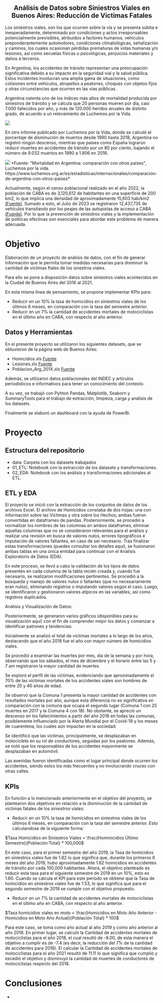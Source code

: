 <h2 align  = center> Análisis de Datos sobre Siniestros Viales en Buenos Aires: Reducción de Víctimas Fatales </h2>   

Los siniestros viales, son los que ocurren sobre la vía y se presenta súbita e inesperadamente, determinado por
condiciones y actos irresponsables potencialmente previsibles, atribuidos a factores humanos,
vehículos preponderantemente automotores, condiciones climatológicas, señalización y caminos,
los cuales ocasionan pérdidas prematuras de vidas humanas y/o lesiones, así como secuelas
físicas o psicológicas, perjuicios materiales y daños a terceros.  

En Argentina, los accidentes de tránsito representan una preocupación significativa debido a su impacto en la seguridad vial y la salud pública. Estos incidentes involucran una amplia gama de situaciones, como colisiones entre vehículos, atropellos a peatones, choques con objetos fijos y otras circunstancias que ocurren en las vías públicas.  

Argentina ostenta uno de los índices más altos de mortalidad producida por siniestros de tránsito y se calcula que 20 personas mueren por día, casi 7.000 fallecidos por año, y más de 120.000 heridos anuales de distinto grado, de acuerdo a un relevamiento de Luchemos por la Vida.


<img src="Imagenes/image.png">



En otro informe publicado por Luchemos por la Vida, donde se calculó el porcentaje de disminución de muertos desde 1990 hasta 2018, Argentina no registró ningún descenso, mientras que países como España lograron reducir muertes en accidentes de tránsito por un 80 por ciento, bajando el número de 9.032 muertos en 1990 a 1.806 en 2018.


<img src="Imagenes/image-1.png"> 
*Fuente: "Mortalidad en Argentina: comparación con otros países", Luchemos por la vida. https://www.luchemos.org.ar/es/estadisticas/internacionales/comparacion-de-argentina-con-otros-paises* 


Actualmente, según el censo poblacional realizado en el año 2022, la población de CABA es de 3,120,612 de habitantes en una superficie de 200 km2, lo que implica una densidad de aproximadamente 15,603 hab/km2 [(Fuente)](https://www.argentina.gob.ar/caba#:~:text=Poblaci%C3%B3n%3A%203.120.612%20habitantes%20(Censo%202022)). Sumado a esto, el Julio de 2023 se registraron 12,437,735 de vehículos transitando por los peajes de las autopistas de acceso a CABA [(Fuente)](https://www.estadisticaciudad.gob.ar/eyc/?p=41995). Por lo que la prevención de siniestros viales y la implementación de políticas efectivas son esenciales para abordar este problema de manera adecuada.

# Objetivo  
Elaboración de un proyecto de análisis de datos, con el fin de generar información que le permita tomar medidas necesarias para disminuir la cantidad de victimas ftales de los sinestros viales.


Para ello se pone a disposición datos sobre siniestros viales acontecidos en la Ciudad de Buenos Aires del 2016 al 2021. 

En esta misma línea de pensamiento, se propone implementar KPIs para:
* Reducir en un 10% la tasa de homicidios en siniestros viales de los úlitmos 6 meses, en comparación con la tasa del semestre anterior.
* Reducir en un 7% la cantidad de accidentes mortales de motociclistas en el último año en CABA, con respecto al año anterior.



## Datos y Herramientas  

En el presente proyecto se utilizaron los siguientes datasets, que se obtuvieron de la página web de Buenos Aires:
* Homicidios.xls [Fuente](https://data.buenosaires.gob.ar/dataset/victimas-siniestros-viales)
* Lesiones.xls [Fuente](https://data.buenosaires.gob.ar/dataset/victimas-siniestros-viales)
* Poblacion_Arg_201X.xls  [Fuente](https://data.buenosaires.gob.ar/dataset/estructura-poblacion)



Además, se utilizaron datos poblacionales del INDEC y artículos periodísticos e informativos para tener un conocimiento del contexto.

A su vez, se trabajó con Pyhton Pandas, Matplotlib, Seaborn y SummaryTools para el trabajo de extracción, limpieza, carga y análisis de los datasets.

Finalmente se elaboró un dashboard con la ayuda de PowerBi.  

# Proyecto

## Estructura del repositorio

* data: Carpeta con los datasets trabajados
* 01_ETL: Notebook con la extracción de los datasets y transformaciones.
* 02_EDA: Notebook con los análisis y transformaciones adicionales al ETL.


## ETL y EDA  

El proyecto se inició con la extracción de los conjuntos de datos de los archivos Excel. El archivo de Homicidios constaba de dos hojas: una con información sobre las Víctimas y otra sobre los Hechos; ambas fueron convertidas en dataframes de pandas. Posteriormente, se procedió a normalizar los nombres de las columnas en ambos dataframes, eliminar aquellas columnas que no se consideraron relevantes para el análisis y realizar una revisión en busca de valores nulos, errores tipográficos e imputación de valores faltantes, en caso de ser necesario. Tras finalizar estas transformaciones (puedes consultar los detalles aquí), se fusionaron ambas tablas en una única entidad para continuar con el Análisis Exploratorio de Datos (EDA).

En este proceso, se llevó a cabo la validación de los tipos de datos presentes en cada columna de la tabla recién creada y, cuando fue necesario, se realizaron modificaciones pertinentes. Se procedió a la búsqueda y manejo de valores nulos o faltantes (que no necesariamente eran nulos), eliminando registros o imputando valores según el caso. Luego, se identificaron y gestionaron valores atípicos en las variables, así como registros duplicados.

Análisis y Visualización de Datos:

Posteriormente, se generaron varios gráficos (disponibles para su visualización aquí) con el fin de comprender mejor los datos y comenzar a identificar patrones y tendencias:

Inicialmente se analizó el total de víctimas mortales a lo largo de los años, destacando que el año 2018 fue el año con mayor número de homicidios viales.

Se procedió a examinar las muertes por mes, día de la semana y por hora, observando que los sábados, el mes de diciembre y el horario entre las 5 y 7 am registraron la mayor cantidad de muertes.

Se exploró el perfil de las víctimas, evidenciando que aproximadamente el 70% de las víctimas mortales de los accidentes viales son hombres de entre 20 y 40 años de edad.

Se observó que la Comuna 1 presenta la mayor cantidad de accidentes con resultados mortales por año, aunque esta diferencia no es significativa en comparación con la comuna que ocupa el segundo lugar (Comuna 1 con 25 muertes en 2017 y la Comuna 4 con 18). No obstante, se apreció un descenso en los fallecimientos a partir del año 2018 en todas las comunas, posiblemente influenciado por la Alerta Mundial por el Covid-19 y los meses de cuarentena, los cuales aún impactan en la sociedad.

Se identificó que las víctimas, principalmente, se desplazaban en motocicleta en su rol de conductores, seguidas por los peatones. Además, se notó que los responsables de los accidentes mayormente se desplazaban en automóvil.

Las avenidas fueron identificadas como el lugar principal donde ocurren los accidentes, siendo estos los más frecuentes y no involucrando cruces con otras calles.


## KPIs

En función a lo mencionado anteriormente en el objetivo del proyecto, se plantearon dos objetivos en relación a la disminución de la cantidad de víctimas fatales de los siniestros viales:  

* Reducir en un 10% la tasa de homicidios en siniestros viales de los úlitmos 6 meses, en comparación con la tasa del semestre anterior. Esto calculandose de la siguiente forma:



$Tasa Homicidios en Siniestros Viales = \frac{Hommicidios Último Semestre}{Población Total} * 100,000$ 


En este caso, para el primer semestre del año 2019, la Tasa de homicidios en siniestros viales fue de 1.82 lo que significa que, durante los primeros 6 meses del año 2019, hubo aproximadamente 1.82 homicidios en accidentes de tránsito por cada 100,000 habitantes. Ahora, el objetivo planteado es reducir esta tasa para el siguiente semestre de 2019 en un 10%, esto es 1.60. Cuando se calcula el KPI para este período se obtiene que la Tasa de homicidios en siniestros viales fue de 1.53, lo que significa que para el segundo semestre de 2019 se cumple con el objetivo propuesto.


* Reducir en un 7% la cantidad de accidentes mortales de motociclistas en el último año en CABA, con respecto al año anterior.  


$Tasa homicidios viales en moto = \frac{Homicidios en Moto Año Anterior - Homicidios en Moto Año Actual}{Población Total} * 100$

Para este caso, se toma como año actual al año 2019 y como año anterior al año 2018. En primer lugar, se calculó la Cantidad de accidentes mortales de motociclistas para el año 2018, el cual resultó de -8.00, de esta manera el objetivo a cumplir es de -7.4 (es decir, la reducción del 7% de la cantidad de accidentes para 2018). El calcular la Cantidad de accidentes mortales de motociclistas para el año 2021 resultó de 11.11 lo que significa que cumplió y excedió el objetivo y disminuyó la cantidad de muertes de conductores de motociclistas respecto del 2018.


# Conclusiones

* 




